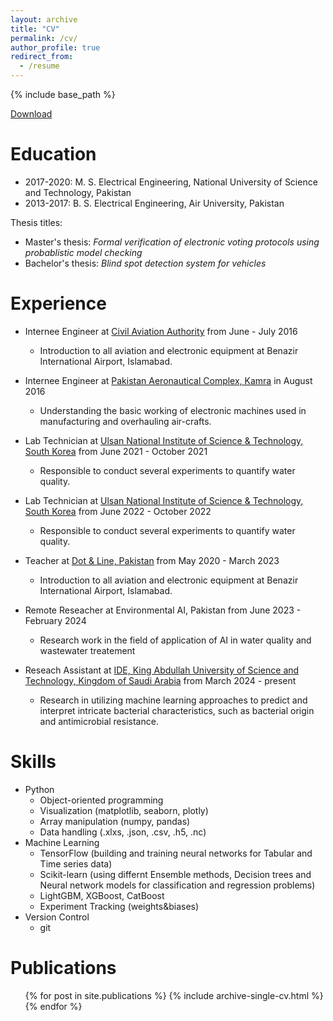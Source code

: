 ```yaml
---
layout: archive
title: "CV"
permalink: /cv/
author_profile: true
redirect_from:
  - /resume
---
```


{% include base_path %}

[Download](Resume.pdf)

Education
=========

* 2017-2020:    M. S. Electrical Engineering, National University of Science and Technology, Pakistan
* 2013-2017:    B. S. Electrical Engineering, Air University, Pakistan


Thesis titles:

* Master's thesis:   *Formal verification of electronic voting protocols using probablistic model checking*
* Bachelor's thesis: *Blind spot detection system for vehicles*

Experience
==========

* Internee Engineer at [Civil Aviation Authority](https://caapakistan.com.pk/) from June - July 2016
  * Introduction to all aviation and electronic equipment at Benazir International Airport, Islamabad.
  
* Internee Engineer at [Pakistan Aeronautical Complex, Kamra](https://www.pac.org.pk/) in August 2016
  * Understanding the basic working of electronic machines used in manufacturing and overhauling
    air-crafts.
* Lab Technician at [Ulsan National Institute of Science & Technology, South Korea](https://www.unist.ac.kr) from June 2021 - October 2021
  * Responsible to conduct several experiments to quantify water quality.
  
* Lab Technician at [Ulsan National Institute of Science & Technology, South Korea](https://www.unist.ac.kr) from June 2022 - October 2022
  * Responsible to conduct several experiments to quantify water quality.
  
* Teacher at [Dot & Line, Pakistan](https://dotandlinelearning.com) from May 2020 - March 2023
  * Introduction to all aviation and electronic equipment at Benazir International Airport, Islamabad.
  
* Remote Reseacher at Environmental AI, Pakistan from June 2023 - February 2024
  * Research work in the field of application of AI in water quality and wastewater treatement

* Reseach Assistant at [IDE, King Abdullah University of Science and Technology, Kingdom of Saudi Arabia](https://ide.kaust.edu.sa) from March 2024 - present
  * Research in utilizing machine learning approaches to predict and interpret intricate bacterial characteristics, such as bacterial origin and antimicrobial resistance.


Skills
======
* Python
  * Object-oriented programming 
  * Visualization (matplotlib, seaborn, plotly)
  * Array manipulation (numpy, pandas)
  * Data handling (.xlxs, .json, .csv, .h5, .nc)
* Machine Learning
  * TensorFlow (building and training neural networks for Tabular and Time series data)
  * Scikit-learn (using differnt Ensemble methods, Decision trees and Neural network models for classification and regression problems)
  * LightGBM, XGBoost, CatBoost
  * Experiment Tracking (weights&biases)
* Version Control
  * git


Publications
======
  <ul>{% for post in site.publications %}
    {% include archive-single-cv.html %}
  {% endfor %}</ul>